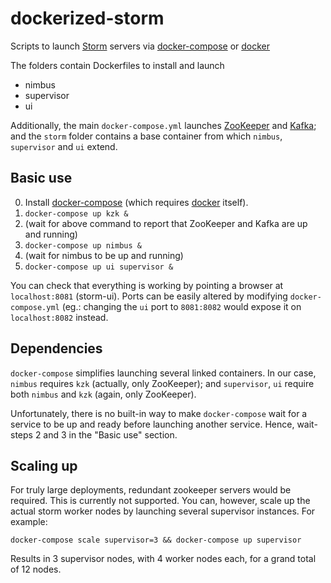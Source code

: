 # dockerized-storm

Scripts to launch [Storm](http://storm.apache.org/) servers via [docker-compose](https://docs.docker.com/compose/) or [docker](https://docs.docker.com/)

The folders contain Dockerfiles to install and launch
- nimbus 
- supervisor
- ui

Additionally, the main `docker-compose.yml` launches [ZooKeeper](https://zookeeper.apache.org/) and [Kafka](http://kafka.apache.org/); and the `storm` folder contains a base container from which `nimbus`, `supervisor` and `ui` extend.

## Basic use

0. Install [docker-compose](https://docs.docker.com/compose/) (which requires [docker](https://docs.docker.com/installation/) itself).
1. `docker-compose up kzk &`
2. (wait for above command to report that ZooKeeper and Kafka are up and running)
3. `docker-compose up nimbus &`
4. (wait for nimbus to be up and running)
5. `docker-compose up ui supervisor &`

You can check that everything is working by pointing a browser at `localhost:8081` (storm-ui). Ports can be easily altered by modifying `docker-compose.yml` (eg.: changing the `ui` port to `8081:8082` would expose it on `localhost:8082` instead.

## Dependencies

`docker-compose` simplifies launching several linked containers. In our case,  `nimbus` requires `kzk` (actually, only ZooKeeper); and `supervisor`, `ui` require both `nimbus` and `kzk` (again, only ZooKeeper).

Unfortunately, there is no built-in way to make `docker-compose` wait for a service to be up and ready before launching another service. Hence, wait-steps 2 and 3 in the "Basic use" section.

## Scaling up

For truly large deployments, redundant zookeeper servers would be required. This is currently not supported. You can, however, scale up the actual storm worker nodes by launching several supervisor instances. For example:

`docker-compose scale supervisor=3 && docker-compose up supervisor`

Results in 3 supervisor nodes, with 4 worker nodes each, for a grand total of 12 nodes.
